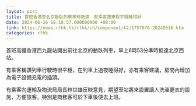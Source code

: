 ```yaml
---
layout: post
title: 首班香港至北京動臥列車準時抵達　有乘客讚車程平穩睡得好
date: 2024-06-16 18:18:57.000000000 +08:00
link: https://news.rthk.hk/rthk/ch/component/k2/1757676-20240616.htm
categories: rthk
---
```


首班高鐵香港西九龍站開出前往北京的動臥列車，早上6時53分準時抵達北京西站。

有乘客稱讚列車行駛時很平穩，在列車上過夜睡得好，亦有乘客建議，房間內增加為電子設備充電的插頭。

有乘客向運輸及物流局局長林世雄反映意見，期望車站將來設置讓人洗澡更衣的設施，方便旅客，特別是商務客可於下車後便去上班。

